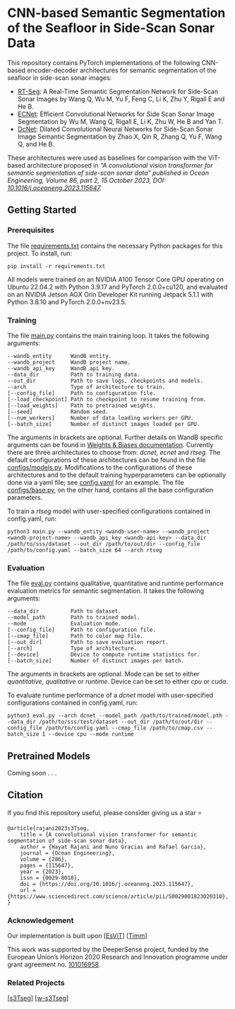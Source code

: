 # CNN-based Semantic Segmentation of the Seafloor in Side-Scan Sonar Data

This repository contains PyTorch implementations of the following CNN-based encoder-decoder architectures for semantic segmentation of the seafloor in side-scan sonar images:

- [RT-Seg](https://www.mdpi.com/1424-8220/19/9/1985): A Real-Time Semantic Segmentation Network for Side-Scan Sonar Images by Wang Q, Wu M, Yu F, Feng C, Li K, Zhu Y, Rigall E and He B.
- [ECNet](https://www.mdpi.com/1424-8220/19/9/2009): Efficient Convolutional Networks for Side Scan Sonar Image Segmentation by Wu M, Wang Q, Rigall E, Li K, Zhu W, He B and Yan T.
- [DcNet](https://link.springer.com/article/10.1007/s11802-021-4668-5): Dilated Convolutional Neural Networks for Side-Scan Sonar Image Semantic Segmentation by Zhao X, Qin R, Zhang Q, Yu F, Wang Q, and He B.

These architectures were used as baselines for comparison with the ViT-based architecture proposed in *"A convolutional vision transformer for semantic segmentation of side-scan sonar data" published in Ocean Engineering, Volume 86, part 2, 15 October 2023, DOI: [10.1016/j.oceaneng.2023.115647](https://www.sciencedirect.com/science/article/pii/S0029801823020310).*

## Getting Started

### Prerequisites

The file [requirements.txt](https://github.com/DeeperSense/deepersense-seafloorscan/blob/main/fully_supervised/s3Cseg/requirements.txt) contains the necessary Python packages for this project. To install, run:
```
pip install -r requirements.txt
```

All models were trained on an NVIDIA A100 Tensor Core GPU operating on Ubuntu 22.04.2 with Python 3.9.17 and PyTorch 2.0.0+cu120, and evaluated on an NVIDIA Jetson AGX Orin Developer Kit running Jetpack 5.1.1 with Python 3.8.10 and PyTorch 2.0.0+nv23.5.

<!-- The **dataset** used for training is available for download via [this link](https://zenodo.org/records/xxxx). -->

### Training

The file [main.py](https://github.com/DeeperSense/deepersense-seafloorscan/blob/main/fully_supervised/s3Cseg/main.py) contains the main training loop. It takes the following arguments:
```
--wandb_entity		WandB entity.
--wandb_project		WandB project name.
--wandb_api_key		WandB api key.
--data_dir			Path to training data.
--out_dir			Path to save logs, checkpoints and models.
--arch				Type of architecture to train.
[--config_file]		Path to configuration file.
[--load_checkpoint]	Path to checkpoint to resume training from.
[--load_weights]	Path to pretrained weights.
[--seed]			Random seed.
[--num_workers]		Number of data loading workers per GPU.
[--batch_size]		Number of distinct images loaded per GPU.
```

The arguments in brackets are optional. Further details on WandB specific arguments can be found in [Weights & Biases documentation](https://docs.wandb.ai/guides/track/environment-variables). Currently there are three architectures to choose from: *dcnet*, *ecnet* and *rtseg*. The default configurations of these architectures can be found in the file [configs/models.py](https://github.com/DeeperSense/deepersense-seafloorscan/blob/main/fully_supervised/s3Cseg/configs/models.py). Modifications to the configurations of these architectures and to the default training hyperparameters can be optionally done via a yaml file; see [config.yaml](https://github.com/DeeperSense/deepersense-seafloorscan/blob/main/fully_supervised/s3Cseg/config.yaml) for an example. The file [configs/base.py](https://github.com/DeeperSense/deepersense-seafloorscan/blob/main/fully_supervised/s3Cseg/configs/base.py), on the other hand, contains all the base configuration parameters.

To train a *rtseg* model with user-specified configurations contained in config.yaml, run:
```
python3 main.py --wandb_entity <wandb-user-name> --wandb_project <wandb-project-name> --wandb_api_key <wandb-api-key> --data_dir /path/to/sss/dataset --out_dir /path/to/out/dir --config_file /path/to/config.yaml --batch_size 64 --arch rtseg
```

### Evaluation

The file [eval.py](https://github.com/DeeperSense/deepersense-seafloorscan/blob/main/fully_supervised/s3Cseg/eval.py) contains qualitative, quantitative and runtime performance evaluation metrics for semantic segmentation. It takes the following arguments:
```
--data_dir			Path to dataset.
--model_path		Path to trained model.
--mode			    Evaluation mode.
[--config_file]		Path to configuration file.
[--cmap_file]		Path to color map file.
[--out_dir]			Path to save evaluation report.
[--arch]			Type of architecture.
[--device]			Device to compute runtime statistics for.
[--batch_size]		Number of distinct images per batch.
```

The arguments in brackets are optional. Mode can be set to either *quantitative*, *qualitative* or *runtime*. Device can be set to either *cpu* or *cuda*.

To evaluate runtime performance of a *dcnet* model with user-specified configurations contained in config.yaml, run:
```
python3 eval.py --arch dcnet --model_path /path/to/trained/model.pth --data_dir /path/to/sss/test/dataset --out_dir /path/to/out/dir --config_file /path/to/config.yaml --cmap_file /path/to/cmap.csv --batch_size 1 --device cpu --mode runtime
```

## Pretrained Models

Coming soon . . .

## Citation

If you find this repository useful, please consider giving us a star :star:

```
@article{rajani2023s3Tseg,
    title = {A convolutional vision transformer for semantic segmentation of side-scan sonar data},
    author = {Hayat Rajani and Nuno Gracias and Rafael Garcia},
    journal = {Ocean Engineering},
    volume = {286},
    pages = {115647},
    year = {2023},
    issn = {0029-8018},
    doi = {https://doi.org/10.1016/j.oceaneng.2023.115647},
    url = {https://www.sciencedirect.com/science/article/pii/S0029801823020310},
}
```

### Acknowledgement
Our implementation is built upon [[EsViT](https://github.com/microsoft/esvit)] [[Timm](https://github.com/huggingface/pytorch-image-models)]

This work was supported by the DeeperSense project, funded by the European Union’s Horizon 2020 Research and Innovation programme under grant agreement no. [101016958](https://cordis.europa.eu/project/id/101016958).

### Related Projects
[[s3Tseg](https://github.com/CIRS-Girona/s3Tseg)] [[w-s3Tseg](https://github.com/CIRS-Girona/w-s3Tseg)]
